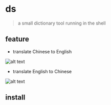 # ds

> a small dictionary tool running in the shell

## feature

* translate Chinese to English

![alt text](http://wx1.sinaimg.cn/mw1024/89243dfbgy1fdwz01bf4lg20n80cctg6.gif "Title")

* translate English to Chinese

![alt text](http://wx3.sinaimg.cn/mw1024/89243dfbgy1fdwz04r67ag20ko09wn1b.gif "Title")

## install
